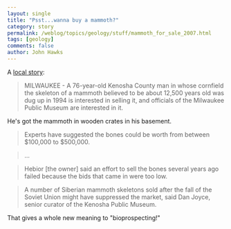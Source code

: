 ```yaml
---
layout: single 
title: "Psst...wanna buy a mammoth?" 
category: story
permalink: /weblog/topics/geology/stuff/mammoth_for_sale_2007.html
tags: [geology] 
comments: false 
author: John Hawks 
---
```



<p>
A <a href="http://www.msnbc.msn.com/id/17618668/">local story</a>: 
</p>

<blockquote>MILWAUKEE - A 76-year-old Kenosha County man in whose cornfield the skeleton of a mammoth believed to be about 12,500 years old was dug up in 1994 is interested in selling it, and officials of the Milwaukee Public Museum are interested in it.</blockquote>

<p>
He's got the mammoth in wooden crates in his basement. 
</p>

<blockquote>Experts have suggested the bones could be worth from between $100,000 to $500,000.</blockquote>

<blockquote>...</blockquote>

<blockquote>Hebior [the owner] said an effort to sell the bones several years ago failed because the bids that came in were too low.</blockquote>

<blockquote>A number of Siberian mammoth skeletons sold after the fall of the Soviet Union might have suppressed the market, said Dan Joyce, senior curator of the Kenosha Public Museum.</blockquote>

<p>
That gives a whole new meaning to "bioprospecting!" 
</p>

